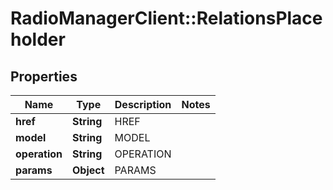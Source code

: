 # RadioManagerClient::RelationsPlaceholder

## Properties
Name | Type | Description | Notes
------------ | ------------- | ------------- | -------------
**href** | **String** | HREF | 
**model** | **String** | MODEL | 
**operation** | **String** | OPERATION | 
**params** | **Object** | PARAMS | 


